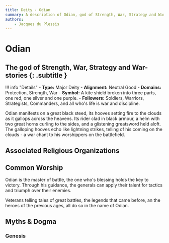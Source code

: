 ```yaml
---
title: Deity - Odian
summary: A description of Odian, god of Strength, War, Strategy and War-stories.
authors:
    - Jacques du Plessis
---
```

# Odian
## The god of Strength, War, Strategy and War-stories {: .subtitle }

!!! info "Details"
    - **Type:** Major Deity
    - **Alignment:** Neutral Good
    - **Domains:** Protection, Strength, War
    - **Symbol:** A kite shield broken into three parts, one red, one silver and one purple.
    - **Followers:** Soldiers, Warriors, Strategists, Commanders, and all who's life is war and discipline.

Odian manifests on a great black steed, its hooves setting fire to the clouds as it gallops across the heavens. Its rider clad in black armour, a helm with two great horns curling to the sides, and a glistening greatsword held aloft.  The galloping hooves echo like lightning strikes, telling of his coming on the clouds - a war chant to his worshippers on the battlefield.

## Associated Religious Organizations

## Common Worship
Odian is the master of battle, the one who's blessing holds the key to victory.  Through his guidance, the generals can apply their talent for tactics and triumph over their enemies.

Veterans telling tales of great battles, the legends that came before, an the heroes of the previous ages, all do so in the name of Odian.

## Myths & Dogma
### Genesis